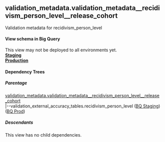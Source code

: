 ## validation_metadata.validation_metadata__recidivism_person_level__release_cohort
Validation metadata for recidivism_person_level

#### View schema in Big Query
This view may not be deployed to all environments yet.<br/>
[**Staging**](https://console.cloud.google.com/bigquery?pli=1&p=recidiviz-staging&page=table&project=recidiviz-staging&d=validation_metadata&t=validation_metadata__recidivism_person_level__release_cohort)
<br/>
[**Production**](https://console.cloud.google.com/bigquery?pli=1&p=recidiviz-123&page=table&project=recidiviz-123&d=validation_metadata&t=validation_metadata__recidivism_person_level__release_cohort)
<br/>

#### Dependency Trees

##### Parentage
[validation_metadata.validation_metadata\__recidivism_person_level\__release_cohort](../validation_metadata/validation_metadata__recidivism_person_level__release_cohort.md) <br/>
|--validation_external_accuracy_tables.recidivism_person_level ([BQ Staging](https://console.cloud.google.com/bigquery?pli=1&p=recidiviz-staging&page=table&project=recidiviz-staging&d=validation_external_accuracy_tables&t=recidivism_person_level)) ([BQ Prod](https://console.cloud.google.com/bigquery?pli=1&p=recidiviz-123&page=table&project=recidiviz-123&d=validation_external_accuracy_tables&t=recidivism_person_level)) <br/>


##### Descendants
This view has no child dependencies.
